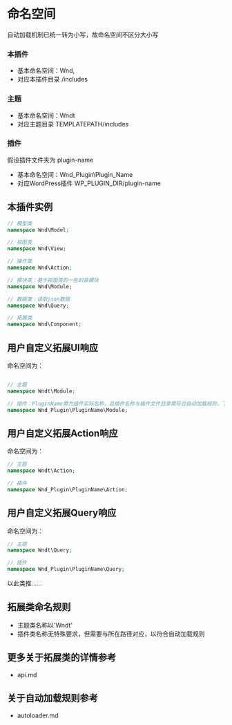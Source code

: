 # 命名空间
自动加载机制已统一转为小写，故命名空间不区分大小写

### 本插件
- 基本命名空间：Wnd,
- 对应本插件目录 /includes

### 主题
- 基本命名空间：Wndt
- 对应主题目录 TEMPLATEPATH/includes

### 插件
假设插件文件夹为 plugin-name
- 基本命名空间：Wnd_Plugin\Plugin_Name
- 对应WordPress插件 WP_PLUGIN_DIR/plugin-name

## 本插件实例

```php
// 模型类
namespace Wnd\Model;

// 视图类
namespace Wnd\View;

// 操作类
namespace Wnd\Action;

// 模块类：基于视图类的一些封装模块
namespace Wnd\Module;

// 数据类：读取json数据
namespace Wnd\Query;

// 拓展类
namespace Wnd\Component;
```
## 用户自定义拓展UI响应
命名空间为：
```php

// 主题
namespace Wndt\Module;

// 插件：PluginName需为插件实际名称，且插件名称与插件文件目录需符合自动加载规则，下同
namespace Wnd_Plugin\PluginName\Module;
```

## 用户自定义拓展Action响应
命名空间为：
```php
// 主题
namespace Wndt\Action;

// 插件
namespace Wnd_Plugin\PluginName\Action;
```

## 用户自定义拓展Query响应
命名空间为：
```php
// 主题
namespace Wndt\Query;

// 插件
namespace Wnd_Plugin\PluginName\Query;
```
以此类推……

## 拓展类命名规则
- 主题类名称以'Wndt'
- 插件类名称无特殊要求，但需要与所在路径对应，以符合自动加载规则

## 更多关于拓展类的详情参考
- api.md

## 关于自动加载规则参考
- autoloader.md
